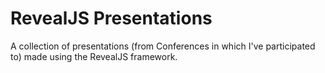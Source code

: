 # RevealJS Presentations

A collection of presentations (from Conferences in which I've participated to) made using the RevealJS framework. 
